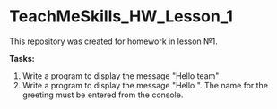# TeachMeSkills_HW_Lesson_1

This repository was created for homework in lesson №1.


**Tasks:**

1. Write a program to display the message "Hello team"
2. Write a program to display the message "Hello <any name entered>". The name for the greeting must be entered from the console.

